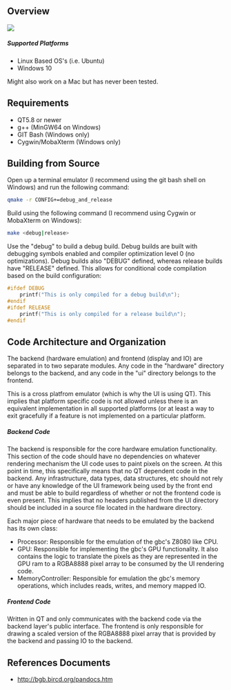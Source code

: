 ## Overview
![](https://github.com/rlphillipsiii/gbemu/workflows/C/C++%20CI/badge.svg)

##### Supported Platforms
* Linux Based OS's (i.e. Ubuntu)
* Windows 10

Might also work on a Mac but has never been tested.

## Requirements
* QT5.8 or newer
* g++ (MinGW64 on Windows)
* GIT Bash (Windows only)
* Cygwin/MobaXterm (Windows only)

## Building from Source
Open up a terminal emulator (I recommend using the git bash shell on Windows) and run the following command:
```sh
qmake -r CONFIG+=debug_and_release
```

Build using the following command (I recommend using Cygwin or MobaXterm on Windows):
```sh
make <debug|release>
```

Use the "debug" to build a debug build.  Debug builds are built with debugging symbols enabled and compiler optimization level 0 (no optimizations).  Debug builds also "DEBUG" defined, whereas release builds have "RELEASE" defined.  This allows for conditional code compilation based on the build configuration:
```c++
#ifdef DEBUG
    printf("This is only compiled for a debug build\n");
#endif
#ifdef RELEASE
    printf("This is only compiled for a release build\n");
#endif
```

## Code Architecture and Organization
The backend (hardware emulation) and frontend (display and IO) are separated in to two separate modules.  Any code in the "hardware" directory belongs to the backend, and any code in the "ui" directory belongs to the frontend.

This is a cross platfrom emulator (which is why the UI is using QT).  This implies that platform specific code is not allowed unless there is an equivalent implementation in all supported platforms (or at least a way to exit gracefully if a feature is not implemented on a particular platform.

##### Backend Code
The backend is responsible for the core hardware emulation functionality.  This section of the code should have no dependencies on whatever rendering mechanism the UI code uses to paint pixels on the screen.  At this point in time, this specifically means that no QT dependent code in the backend.  Any infrastructure, data types, data structures, etc should not rely or have any knowledge of the UI framework being used by the front end and must be able to build regardless of whether or not the frontend code is even present.  This implies that no headers published from the UI directory should be included in a source file located in the hardware directory.

Each major piece of hardware that needs to be emulated by the backend has its own class:
* Processor: Responsible for the emulation of the gbc's Z8080 like CPU.
* GPU: Responsible for implementing the gbc's GPU functionality.  It also contains the logic to translate the pixels as they are represented in the GPU ram to a RGBA8888 pixel array to be consumed by the UI rendering code.
* MemoryController: Responsible for emulation the gbc's memory operations, which includes reads, writes, and memory mapped IO.

##### Frontend Code
Written in QT and only communicates with the backend code via the backend layer's public interface.  The frontend is only responsible for drawing a scaled version of the RGBA8888 pixel array that is provided by the backend and passing IO to the backend.

## References Documents
* http://bgb.bircd.org/pandocs.htm
